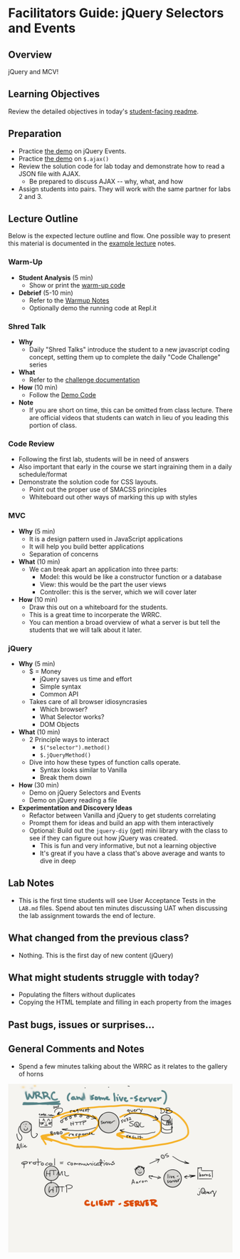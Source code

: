 # Facilitators Guide: jQuery Selectors and Events

## Overview

jQuery and MCV!

## Learning Objectives

Review the detailed objectives in today's [student-facing readme](../README.md).

## Preparation

- Practice [the demo](../demo/events-delegation) on jQuery Events.
- Practice [the demo](../demo/read-json) on `$.ajax()`
- Review the solution code for lab today and demonstrate how to read a JSON file with AJAX.
  - Be prepared to discuss AJAX -- why, what, and how
- Assign students into pairs. They will work with the same partner for labs 2 and 3.

## Lecture Outline

Below is the expected lecture outline and flow. One possible way to present this material is documented in the [example lecture](../facilitator/LECTURE-EXAMPLE.md) notes.

### Warm-Up

- **Student Analysis** (5 min)
  - Show or print the [warm-up code](../warm-up/warm-up.md)
- **Debrief** (5-10 min)
  - Refer to the [Warmup Notes](../warm-up/NOTES.md)
  - Optionally demo the running code at Repl.it

### Shred Talk

- **Why**
  - Daily "Shred Talks" introduce the student to a new javascript coding concept, setting them up to complete the daily "Code Challenge" series
- **What**
  - Refer to the [challenge documentation](../challenges/README.md)
- **How** (10 min)
  - Follow the [Demo Code](../challenges/DEMO.md)
- **Note**
  - If you are short on time, this can be omitted from class lecture. There are official videos that students can watch in lieu of you leading this portion of class.

### Code Review

- Following the first lab, students will be in need of answers
- Also important that early in the course we start ingraining them in a daily schedule/format
- Demonstrate the solution code for CSS layouts.
  - Point out the proper use of SMACSS principles
  - Whiteboard out other ways of marking this up with styles

### MVC

- **Why** (5 min)
  - It is a design pattern used in JavaScript applications
  - It will help you build better applications
  - Separation of concerns
- **What** (10 min)
  - We can break apart an application into three parts:
    - Model: this would be like a constructor function or a database
    - View: this would be the part the user views
    - Controller: this is the server, which we will cover later
- **How** (10 min)
  - Draw this out on a whiteboard for the students.
  - This is a great time to incorperate the WRRC.
  - You can mention a broad overview of what a server is but tell the students that we will talk about it later.

### jQuery

- **Why** (5 min)
  - $ = Money
    - jQuery saves us time and effort
    - Simple syntax
    - Common API
  - Takes care of all browser idiosyncrasies
    - Which browser?
    - What Selector works?
    - DOM Objects
- **What** (10 min)
  - 2 Principle ways to interact
    - `$("selector").method()`
    - `$.jQueryMethod()`
  - Dive into how these types of function calls operate.
    - Syntax looks similar to Vanilla
    - Break them down
- **How** (30 min)
  - Demo on jQuery Selectors and Events
  - Demo on jQuery reading a file
- **Experimentation and Discovery Ideas**
  - Refactor between Vanilla and jQuery to get students correlating
  - Prompt them for ideas and build an app with them interactively
  - Optional: Build out the `jquery-diy` (get) mini library with the class to see if they can figure out how jQuery was created.
    - This is fun and very informative, but not a learning objective
    - It's great if you have a class that's above average and wants to dive in deep

## Lab Notes

- This is the first time students will see User Acceptance Tests in the `LAB.md` files. Spend about ten minutes discussing UAT when discussing the lab assignment towards the end of lecture.

## What changed from the previous class?

- Nothing. This is the first day of new content (jQuery)

## What might students struggle with today?

- Populating the filters without duplicates
- Copying the HTML template and filling in each property from the images

## Past bugs, issues or surprises...

## General Comments and Notes

- Spend a few minutes talking about the WRRC as it relates to the gallery of horns

![WRRC for the Horns Gallery](whiteboard-diagrams/wrrc-horns.png)
